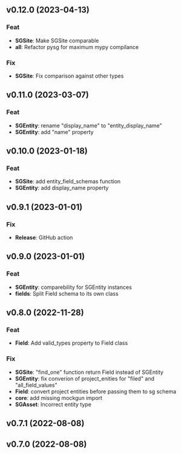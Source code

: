 ## v0.12.0 (2023-04-13)

### Feat

- **SGSite**: Make SGSite comparable
- **all**: Refactor pysg for maximum mypy compilance

### Fix

- **SGSite**: Fix comparison against other types

## v0.11.0 (2023-03-07)

### Feat

- **SGEntity**: rename "display_name" to "entity_display_name"
- **SGEntity**: add "name" property

## v0.10.0 (2023-01-18)

### Feat

- **SGSite**: add entity_field_schemas function
- **SGEntity**: add display_name property

## v0.9.1 (2023-01-01)

### Fix

- **Release**: GitHub action

## v0.9.0 (2023-01-01)

### Feat

- **SGEntity**: comparebility for SGEntity instances
- **fields**: Split Field schema to its own class

## v0.8.0 (2022-11-28)

### Feat

- **Field**: Add valid_types property to Field class

### Fix

- **SGSite**: "find_one" function return Field instead of SGEntity
- **SGEntity**: fix converion of project_enities for "filed" and "all_field_values"
- **Field**: convert project entities before passing them to sg schema
- **core**: add missing mockgun import
- **SGAsset**: Incorrect entity type

## v0.7.1 (2022-08-08)

## v0.7.0 (2022-08-08)
